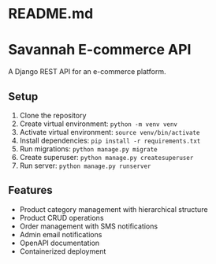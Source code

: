 # README.md
# Savannah E-commerce API

A Django REST API for an e-commerce platform.

## Setup

1. Clone the repository
2. Create virtual environment: `python -m venv venv`
3. Activate virtual environment: `source venv/bin/activate`
4. Install dependencies: `pip install -r requirements.txt`
5. Run migrations: `python manage.py migrate`
6. Create superuser: `python manage.py createsuperuser`
7. Run server: `python manage.py runserver`

## Features

- Product category management with hierarchical structure
- Product CRUD operations
- Order management with SMS notifications
- Admin email notifications
- OpenAPI documentation
- Containerized deployment